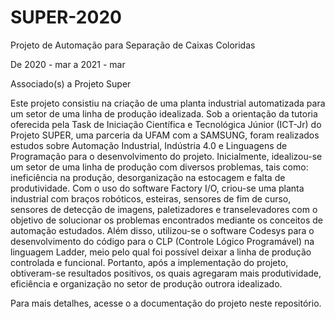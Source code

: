 # SUPER-2020

Projeto de Automação para Separação de Caixas Coloridas 

De 2020 - mar a 2021 - mar

Associado(s) a Projeto Super

Este projeto consistiu na criação de uma planta industrial automatizada para um setor de uma linha de produção idealizada. Sob a orientação da tutoria oferecida pela Task de Iniciação Científica e Tecnológica Júnior (ICT-Jr) do Projeto SUPER, uma parceria da UFAM com a SAMSUNG, foram realizados estudos sobre Automação Industrial, Indústria 4.0 e Linguagens de Programação para o desenvolvimento do projeto. Inicialmente, idealizou-se um setor de uma linha de produção com diversos problemas, tais como: ineficiência na produção, desorganização na estocagem e falta de produtividade. Com o uso do software Factory I/O, criou-se uma planta industrial com braços robóticos, esteiras, sensores de fim de curso, sensores de detecção de imagens, paletizadores e transelevadores com o objetivo de solucionar os problemas encontrados mediante os conceitos de automação estudados. Além disso, utilizou-se o software Codesys para o desenvolvimento do código para o CLP (Controle Lógico Programável) na linguagem Ladder, meio pelo qual foi possível deixar a linha de produção controlada e funcional. Portanto, após a implementação do projeto, obtiveram-se resultados positivos, os quais agregaram mais produtividade, eficiência e organização no setor de produção outrora idealizado.

Para mais detalhes, acesse o a documentação do projeto neste repositório.

